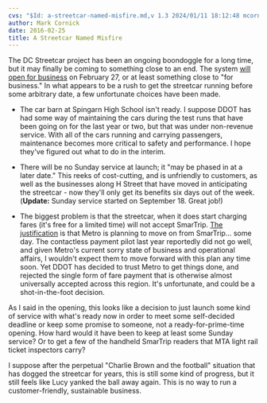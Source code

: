 ```yaml
---
cvs: "$Id: a-streetcar-named-misfire.md,v 1.3 2024/01/11 18:12:48 mcornick Exp $"
author: Mark Cornick
date: 2016-02-25
title: A Streetcar Named Misfire
---
```

The DC Streetcar project has been an ongoing boondoggle for a long time, but it may finally be coming to something close to an end. The system [will open for business](http://www.dcstreetcar.com/event/dc-streetcar-launch/) on February 27, or at least something close to "for business." In what appears to be a rush to get the streetcar running before some arbitrary date, a few unfortunate choices have been made.

* The car barn at Spingarn High School isn't ready. I suppose DDOT has had some way of maintaining the cars during the test runs that have been going on for the last year or two, but that was under non-revenue service. With all of the cars running and carrying passengers, maintenance becomes more critical to safety and performance. I hope they've figured out what to do in the interim.

* There will be no Sunday service at launch; it "may be phased in at a later date." This reeks of cost-cutting, and is unfriendly to customers, as well as the businesses along H Street that have moved in anticipating the streetcar - now they'll only get its benefits six days out of the week. (**Update:** Sunday service started on September 18. Great job!)

* The biggest problem is that the streetcar, when it does start charging fares (it's free for a limited time) will not accept SmarTrip. [The justification](http://www.dcstreetcar.com/riding/fares/) is that Metro is planning to move on from SmarTrip... some day. The contactless payment pilot last year reportedly did not go well, and given Metro's current sorry state of business and operational affairs, I wouldn't expect them to move forward with this plan any time soon. Yet DDOT has decided to trust Metro to get things done, and rejected the single form of fare payment that is otherwise almost universally accepted across this region. It's unfortunate, and could be a shot-in-the-foot decision.

As I said in the opening, this looks like a decision to just launch some kind of service with what's ready now in order to meet some self-decided deadline or keep some promise to someone, not a ready-for-prime-time opening. How hard would it have been to keep at least some Sunday service? Or to get a few of the handheld SmarTrip readers that MTA light rail ticket inspectors carry?

I suppose after the perpetual "Charlie Brown and the football" situation that has dogged the streetcar for years, this is still some kind of progress, but it still feels like Lucy yanked the ball away again. This is no way to run a customer-friendly, sustainable business.

